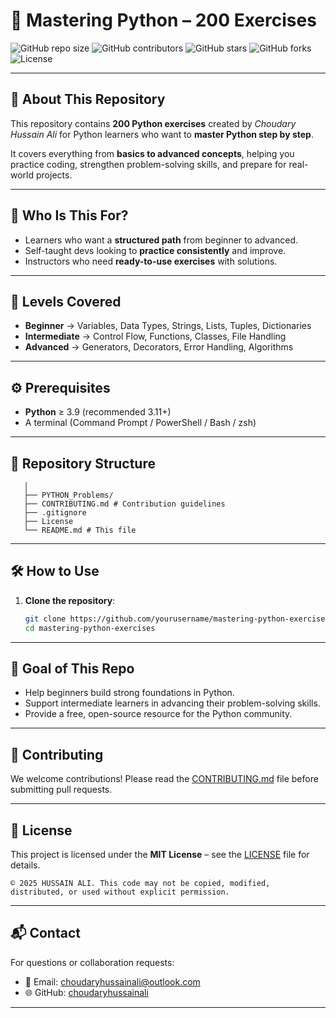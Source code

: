 # 🐍 Mastering Python – 200 Exercises

![GitHub repo size](https://img.shields.io/github/repo-size/choudaryhussainali/200problems_Mastering_PYTHON_part-2?color=blue)
![GitHub contributors](https://img.shields.io/github/contributors/choudaryhussainali/200problems_Mastering_PYTHON_part-2)
![GitHub stars](https://img.shields.io/github/stars/choudaryhussainali/200problems_Mastering_PYTHON_part-2)
![GitHub forks](https://img.shields.io/github/forks/choudaryhussainali/200problems_Mastering_PYTHON_part-2)
![License](https://img.shields.io/github/license/choudaryhussainali/200problems_Mastering_PYTHON_part-2?color=green)

---

## 📌 About This Repository
This repository contains **200 Python exercises** created by *Choudary Hussain Ali* for Python learners who want to **master Python step by step**.  

It covers everything from **basics to advanced concepts**, helping you practice coding, strengthen problem-solving skills, and prepare for real-world projects.

---
## 🔎 Who Is This For?
- Learners who want a **structured path** from beginner to advanced.
- Self-taught devs looking to **practice consistently** and improve.
- Instructors who need **ready-to-use exercises** with solutions.

---

## 🚀 Levels Covered
- **Beginner** → Variables, Data Types, Strings, Lists, Tuples, Dictionaries  
- **Intermediate** → Control Flow, Functions, Classes, File Handling  
- **Advanced** → Generators, Decorators, Error Handling, Algorithms  

---

## ⚙️ Prerequisites
- **Python** ≥ 3.9 (recommended 3.11+)
- A terminal (Command Prompt / PowerShell / Bash / zsh)

---


## 📂 Repository Structure

```
   │
   ├── PYTHON_Problems/ 
   ├── CONTRIBUTING.md # Contribution guidelines
   ├── .gitignore
   ├── License
   └── README.md # This file
```

---

## 🛠 How to Use
1. **Clone the repository**:
   ```bash
   git clone https://github.com/yourusername/mastering-python-exercises.git
   cd mastering-python-exercises

---

## 🎯 Goal of This Repo

- Help beginners build strong foundations in Python.
- Support intermediate learners in advancing their problem-solving skills.
- Provide a free, open-source resource for the Python community.

---

## 🤝 Contributing
We welcome contributions! Please read the [CONTRIBUTING.md](CONTRIBUTING.md) file before submitting pull requests.

---

## 📜 License
This project is licensed under the **MIT License** – see the [LICENSE](LICENSE) file for details.


```
© 2025 HUSSAIN ALI. This code may not be copied, modified, distributed, or used without explicit permission.
```

---

## 📬 Contact

For questions or collaboration requests:

* 📧 Email: [choudaryhussainali@outlook.com](mailto:choudaryhussainali@outlook.com)
* 🌐 GitHub: [choudaryhussainali](https://github.com/choudaryhussainali)

---

